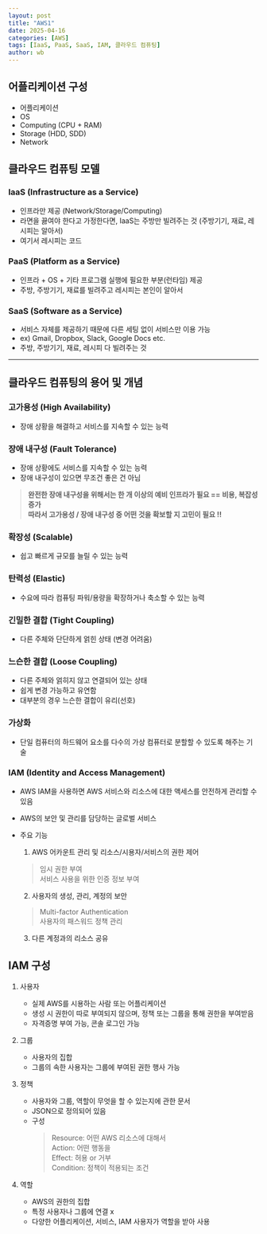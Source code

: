 ```yaml
---
layout: post
title: "AWS1"
date: 2025-04-16
categories: [AWS]
tags: [IaaS, PaaS, SaaS, IAM, 클라우드 컴퓨팅]
author: wb
---
```


## 어플리케이션 구성  
- 어플리케이션
- OS
- Computing (CPU + RAM)
- Storage (HDD, SDD)
- Network 

## 클라우드 컴퓨팅 모델
### IaaS (Infrastructure as a Service)
- 인프라만 제공 (Network/Storage/Computing)
- 라면을 끓여야 한다고 가정한다면, IaaS는 주방만 빌려주는 것 (주방기기, 재료, 레시피는 알아서)
- 여기서 레시피는 코드  

### PaaS (Platform as a Service)
- 인프라 + OS + 기타 프로그램 실행에 필요한 부분(런타임) 제공
- 주방, 주방기기, 재료를 빌려주고 레시피는 본인이 알아서  

### SaaS (Software as a Service)
- 서비스 자체를 제공하기 때문에 다른 세팅 없이 서비스만 이용 가능
- ex) Gmail, Dropbox, Slack, Google Docs etc.
- 주방, 주방기기, 재료, 레시피 다 빌려주는 것  

------------------------------------------------------------------------------
## 클라우드 컴퓨팅의 용어 및 개념

### 고가용성 (High Availability)
- 장애 상황을 해결하고 서비스를 지속할 수 있는 능력

### 장애 내구성 (Fault Tolerance)
- 장애 상황에도 서비스를 지속할 수 있는 능력  
- 장애 내구성이 있으면 무조건 좋은 건 아님
> **완전한 장애 내구성을 위해서는 한 개 이상의 예비 인프라가 필요 == 비용, 복잡성 증가**  
**따라서 고가용성 / 장애 내구성 중 어떤 것을 확보할 지 고민이 필요 !!**

### 확장성 (Scalable)
- 쉽고 빠르게 규모를 늘릴 수 있는 능력

### 탄력성 (Elastic)
- 수요에 따라 컴퓨팅 파워/용량을 확장하거나 축소할 수 있는 능력

### 긴밀한 결합 (Tight Coupling)
- 다른 주체와 단단하게 얽힌 상태 (변경 어려움)

### 느슨한 결합 (Loose Coupling)
- 다른 주체와 얽히지 않고 연결되어 있는 상태
- 쉽게 변경 가능하고 유연함
- 대부분의 경우 느슨한 결합이 유리(선호)

### 가상화
- 단일 컴퓨터의 하드웨어 요소를 다수의 가상 컴퓨터로 분할할 수 있도록 해주는 기술

### IAM (Identity and Access Management)
- AWS IAM을 사용하면 AWS 서비스와 리소스에 대한 액세스를 안전하게 관리할 수 있음
- AWS의 보안 및 관리를 담당하는 글로벌 서비스
- 주요 기능
	1. AWS 어카운트 관리 및 리소스/시용자/서비스의 권한 제어  
	> 임시 권한 부여  
	> 서비스 사용을 위한 인증 정보 부여  

	2. 사용자의 생성, 관리, 계정의 보안
	> Multi-factor Authentication  
	> 사용자의 패스워드 정책 관리  

	3. 다른 계정과의 리소스 공유

## IAM 구성  
1. 사용자  
	- 실제 AWS를 시용하는 사람 또는 어플리케이션
	- 생성 시 권한이 따로 부여되지 않으며, 정책 또는 그룹을 통해 권한을 부여받음  
	- 자격증명 부여 가능, 콘솔 로그인 가능  

2. 그룹  
	- 사용자의 집합  
	- 그룹의 속한 사용자는 그룹에 부여된 권한 행사 가능  

3. 정책  
	- 사용자와 그룹, 역할이 무엇을 할 수 있는지에 관한 문서  
	- JSON으로 정의되어 있음  
	- 구성
		> Resource: 어떤 AWS 리소스에 대해서  
		> Action: 어떤 행동을   
		> Effect: 허용 or 거부    
		> Condition: 정책이 적용되는 조건  

4. 역할  
	- AWS의 권한의 집합  
	- 특정 사용자나 그룹에 연결 x  
	- 다양한 어플리케이션, 서비스, IAM 사용자가 역할을 받아 사용  


